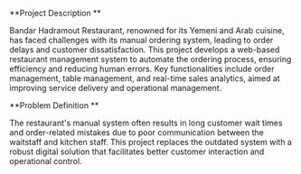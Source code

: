 **Project Description
**

Bandar Hadramout Restaurant, renowned for its Yemeni and Arab cuisine, has faced challenges with its manual ordering system, leading to order delays and customer dissatisfaction. This project develops a web-based restaurant management system to automate the ordering process, ensuring efficiency and reducing human errors. Key functionalities include order management, table management, and real-time sales analytics, aimed at improving service delivery and operational management.

**Problem Definition
**

The restaurant's manual system often results in long customer wait times and order-related mistakes due to poor communication between the waitstaff and kitchen staff. This project replaces the outdated system with a robust digital solution that facilitates better customer interaction and operational control.

